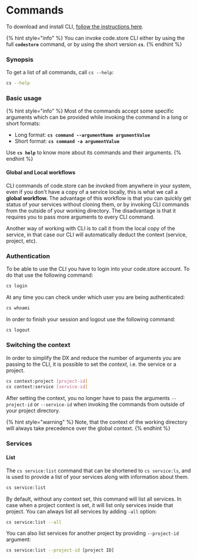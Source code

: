 # Commands

To download and install CLI, [follow the instructions here](code-store-cli.md).

{% hint style="info" %}
You can invoke code.store CLI either by using the full **`codestore`** command, or by using the short version **`cs`**.
{% endhint %}

### Synopsis

To get a list of all commands, call `cs --help`:

```bash
cs --help
```

### Basic usage

{% hint style="info" %}
Most of the commands accept some specific arguments which can be provided while invoking the command in a long or short formats:

* Long format: **`cs command --argumentName argumentValue`**
* Short format: **`cs command -a argumentValue`**

Use **`cs help`** to know more about its commands and their arguments.
{% endhint %}

#### Global and Local workflows

CLI commands of code.store can be invoked from anywhere in your system, even if you don't have a copy of a service locally, this is what we call a **global workflow.** The advantage of this workflow is that you can quickly get status of your services without cloning them, or by invoking CLI commands from the outside of your working directory. The disadvantage is that it requires you to pass more arguments to every CLI command.

Another way of working with CLI is to call it from the local copy of the service, in that case our CLI will automatically deduct the context \(service, project, etc\).

### Authentication

To be able to use the CLI you have to login into your code.store account. To do that use the following command:

```bash
cs login
```

At any time you can check under which user you are being authenticated:

```bash
cs whoami
```

In order to finish your session and logout use the following command:

```bash
cs logout
```

### Switching the context

In order to simplify the DX and reduce the number of arguments you are passing to the CLI, it is possible to set the _context,_ i.e. the service or a project.

```bash
cs context:project [project-id]
cs context:service [service-id]
```

After setting the context, you no longer have to pass the arguments `--project-id` or `--service-id` when invoking the commands from outside of your project directory.

{% hint style="warning" %}
Note, that the context of the working directory will always take precedence over the global context.
{% endhint %}

### Services

#### List

The `cs service:list` command that can be shortened to `cs service:ls`, and is used to provide a list of your services along with information about them.

```bash
cs service:list
```

By default, without any context set, this command will list all services. In case when a project context is set, it will list only services inside that project. You can always list all services by adding `-all` option:

```bash
cs service:list --all
```

You can also list services for another project by providing `--project-id` argument:

```bash
cs service:list --project-id [project ID]
```

